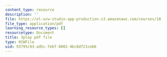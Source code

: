 ```yaml
---
content_type: resource
description: ''
file: https://ol-ocw-studio-app-production.s3.amazonaws.com/courses/18-01sc-single-variable-calculus-fall-2010/93795c93ad5c7ebf80024bc8df21ceb6_5q_3FDOkVRQ.pdf
file_type: application/pdf
learning_resource_types: []
resourcetype: Document
title: 3play pdf file
type: OCWFile
uid: 93795c93-ad5c-7ebf-8002-4bc8df21ceb6
---
```

